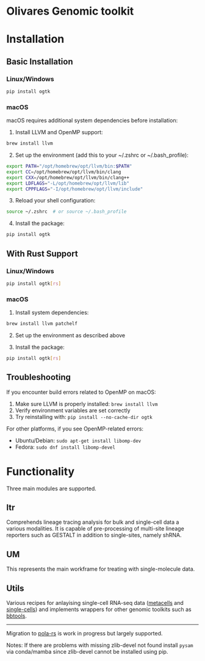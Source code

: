 # Olivares Genomic toolkit
# Installation

## Basic Installation

### Linux/Windows
```bash
pip install ogtk
```

### macOS
macOS requires additional system dependencies before installation:

1. Install LLVM and OpenMP support:
```bash
brew install llvm
```

2. Set up the environment (add this to your ~/.zshrc or ~/.bash_profile):
```bash
export PATH="/opt/homebrew/opt/llvm/bin:$PATH"
export CC=/opt/homebrew/opt/llvm/bin/clang
export CXX=/opt/homebrew/opt/llvm/bin/clang++
export LDFLAGS="-L/opt/homebrew/opt/llvm/lib"
export CPPFLAGS="-I/opt/homebrew/opt/llvm/include"
```

3. Reload your shell configuration:
```bash
source ~/.zshrc  # or source ~/.bash_profile
```

4. Install the package:
```bash
pip install ogtk
```

## With Rust Support

### Linux/Windows
```bash
pip install ogtk[rs]
```

### macOS
1. Install system dependencies:
```bash
brew install llvm patchelf
```

2. Set up the environment as described above

3. Install the package:
```bash
pip install ogtk[rs]
```

## Troubleshooting

If you encounter build errors related to OpenMP on macOS:
1. Make sure LLVM is properly installed: `brew install llvm`
2. Verify environment variables are set correctly
3. Try reinstalling with: `pip install --no-cache-dir ogtk`

For other platforms, if you see OpenMP-related errors:
- Ubuntu/Debian: `sudo apt-get install libomp-dev`
- Fedora: `sudo dnf install libomp-devel`

# Functionality
Three main modules are supported.

## ltr
Comprehends lineage tracing analysis for bulk and single-cell data a various modalities. It is capable of pre-processing of multi-site lineage reporters such as GESTALT in addition to single-sites, namely shRNA.

## UM
This represents the main workframe for treating with single-molecule data. 

## Utils
Various recipes for anlayising single-cell RNA-seq data
([metacells](https://github.com/tanaylab/metacells) and
[single-cells](https://github.com/scverse/scanpy)) and implements wrappers for
other genomic toolkits such as [bbtools](https://jgi.doe.gov/data-and-tools/software-tools/bbtools/).

---

Migration to [pola-rs](https://github.com/pola-rs) is work in progress but largely supported.


Notes:
If there are problems with missing zlib-devel not found install `pysam` via conda/mamba since zlib-devel cannot be installed using pip.

